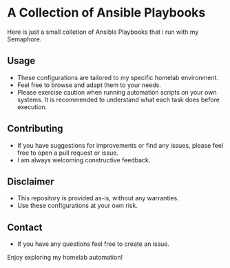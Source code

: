 # A Collection of Ansible Playbooks

Here is just a small colletion of Ansible Playbooks that i run with my Semaphore.

## Usage

* These configurations are tailored to my specific homelab environment.
* Feel free to browse and adapt them to your needs.
* Please exercise caution when running automation scripts on your own systems. It is recommended to understand what each task does before execution.

## Contributing

* If you have suggestions for improvements or find any issues, please feel free to open a pull request or issue.
* I am always welcoming constructive feedback.

## Disclaimer

* This repository is provided as-is, without any warranties.
* Use these configurations at your own risk.

## Contact

* If you have any questions feel free to create an issue.

Enjoy exploring my homelab automation!